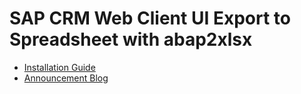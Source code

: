 # SAP CRM Web Client UI Export to Spreadsheet with abap2xlsx

* [Installation Guide](https://wiki.scn.sap.com/wiki/display/CRM/WebClient+UI+Export+to+Spreadsheet+with+abap2xlsx)
* [Announcement Blog](http://scn.sap.com/community/crm/blog/2011/09/06/webclient-ui-export-to-spreadsheet-with-abap2xlsx)
